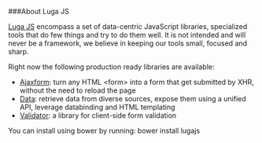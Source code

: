 ###About Luga JS

<a href="http://lugajs.org/docs/index.htm">Luga JS</a> encompass a set of data-centric JavaScript libraries, specialized tools that do few things and try to do them well.
It is not intended and will never be a framework, we believe in keeping our tools small, focused and sharp.

Right now the following production ready libraries are available:
<ul>
	<li>
		<a href="http://lugajs.org/docs/index.htm#ajaxform/index" title="Submit forms without page reloads">Ajaxform</a>:
		turn any HTML &lt;form&gt; into a form that get submitted by XHR, without the need to reload the page
	</li>
	<li>
		<a href="http://lugajs.org/docs/index.htm#data/index" title="Data, binding and HTML templating">Data</a>:
		retrieve data from diverse sources, expose them using a unified API, leverage databinding and HTML templating
	</li>
	<li>
		<a href="http://lugajs.org/docs/index.htm#validator/index" title="Client-side form validation">Validator</a>: a library for client-side form validation
	</li>
</ul>

You can install using bower by running: bower install lugajs
